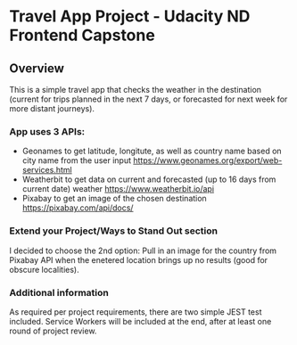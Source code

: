 # Travel App Project - Udacity ND Frontend Capstone

## Overview
This is a simple travel app that checks the weather in the destination
(current for trips planned in the next 7 days, or forecasted for next week for
more distant journeys).

### App uses 3 APIs:
* Geonames to get latitude, longitute, as well as country name based on city name from the user input
  https://www.geonames.org/export/web-services.html
* Weatherbit to get data on current and forecasted (up to 16 days from current date) weather
  https://www.weatherbit.io/api
* Pixabay to get an image of the chosen destination
  https://pixabay.com/api/docs/

### Extend your Project/Ways to Stand Out section
I decided to choose the 2nd option:
Pull in an image for the country from Pixabay API when the enetered location brings up no results
(good for obscure localities).

### Additional information
As required per project requirements, there are two simple JEST test included.
Service Workers will be included at the end, after at least one round of project review.
